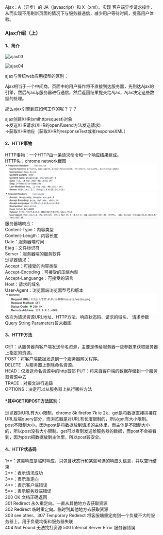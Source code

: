 Ajax：A（异步）的 JA（javascript）和 X（xml）。实现 客户端异步请求操作，从而实现不用刷新页面的情况下与服务器通信，减少用户等待时间，提高用户体验。
<!--break-->

### Ajax介绍（上）

#### 1、简介

![ajax03](/Users/yinizhiping/work/Okami/webdog/blog/winnieping.github.io/assets/ajax03.png)



![ajax04](/Users/yinizhiping/work/Okami/webdog/blog/winnieping.github.io/assets/ajax04.png)

ajax与传统web应用模型的区别：

Ajax相当于一个中间商，页面中的用户操作将不直接到达服务器，先到达Ajax的引擎，然后Ajax与服务器进行通信，然后返回结果提交给Ajax，Ajax决定这些数据的处理。

那么ajax引擎到底如何工作的呢？？？

ajax创建XHR(xmlhttprequest)对象  
->发送XHR请求(XHR的open和send方法发送请求)   
->获取XHR响应（获取XHR的responseText或者responseXML）  

#### 2、HTTP事物

HTTP事物：一个HTTP由一条请求命令和一个响应结果组成。  
HTTP头：chrome network截图
<img src="/../assets/ajax02.png">   
服务器端响应：  
Content-Type：内容类型   
Content-Length：内容长度   
Date：服务器端时间  
Etag：文件标识符     
Server：服务器端的服务软件  
浏览器请求：   
Accept：可接受的内容类型  
Accept-Encoding：可接受的压缩內型  
Accept-Languange：可接受的语言  
Host：请求的域名  
User-Agent：浏览器端浏览器型号和版本
<img src="/../assets/ajax01.png">  
依次为请求资源URL地址、HTTP方法、响应状态码、请求的域名、
请求参数Query String Parameters暂未截图   

#### 3、HTTP方法

GET：从服务器向客户端发送命名资源，主要是传给服务器一些参数来获取服务器上指定的资源。  
POST：将客户端数据发送到一个服务器网关程序。  
DELETE：从服务器上删除命名资源。  
HEAD：仅发送命名资源中的http首部
PUT：将来自客户端的数据存储到一个服务器资源中去  
TRACE：对报文进行追踪  
OPTIONS：决定可以从服务器上执行哪些方法  

#### \*其中GET和POST方法区别：

浏览器对URL有大小限制，chrome 8k firefox 7k ie 2k，get是将数据直接拼接在URL后端query部分，而浏览器是对URL有长度限制的，所以get有大小限制。post不限制大小。因为post是将数据放到请求的主体里，而主体是不限制大小的，所以post没有大小限制。get可以看到发送给服务器的数据，而post不会被看到，因为post把数据放到主体里，所以post较安全。  

#### 4、HTTP状态码

1**：这类响应是临时响应，只包含状态行和某些可选的响应头信息，并以空行结束  
2**：表示请求成功  
3**：表示重定向  
4**：表示客户端错误  
5**：表示服务器端错误    
200 OK  文档正确返回   
301 Redirect 永久重定向。一直从其他地方去获取资源  
302 Redirect 临时重定向。临时到其他地方去获取资源  
303 see other、307 Temporary Redirect 将客服端重定向到一个负载不大的服务器上，用于负载均衡和服务器失联  
404 Not Found 无法找打资源
500 Internal Server Error 服务器错误   

